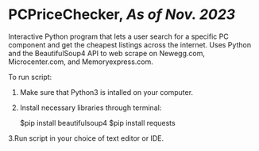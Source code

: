# PCPriceChecker, *As of Nov. 2023*
Interactive Python program that lets a user search for a specific PC component and get the cheapest listings across the internet. Uses Python and the BeautifulSoup4 API to web scrape on Newegg.com, Microcenter.com, and Memoryexpress.com.

To run script:
1. Make sure that Python3 is intalled on your computer.
2. Install necessary libraries through terminal:

    $pip install beautifulsoup4
    $pip install requests
    
3.Run script in your choice of text editor or IDE. 

